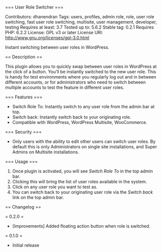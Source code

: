 === User Role Switcher ===

Contributors: dhanendran
Tags: users, profiles, admin role, role, user role switching, fast user role switching, multisite, user management, developer, testing
Requires at least: 3.7
Tested up to: 5.6.2
Stable tag: 0.2.1
Requires PHP: 6.2.2
License: GPL v3 or later
License URI: <a href="http://www.gnu.org/licenses/gpl-3.0.html">http://www.gnu.org/licenses/gpl-3.0.html</a>

Instant switching between user roles in WordPress.

== Description ==

This plugin allows you to quickly swap between user roles in WordPress at the click of a button. You’ll be instantly switched to the new user role. This is handy for test environments where you regularly log out and in between different accounts, or for administrators who need to switch between multiple accounts to test the feature in different user roles.

=== Features ===

 * Switch Role To: Instantly switch to any user role from the admin bar at top.
 * Switch back: Instantly switch back to your originating role.
 * Compatible with WordPress, WordPress Multisite, WooCommerce.

=== Security ===

 * Only users with the ability to edit other users can switch user roles. By default this is only Administrators on single site installations, and Super Admins on Multisite installations.

=== Usage ===

 1. Once plugin is activated, you will see *Switch Role To* in the top admin bar.
 2. Clicking this will bring the list of user roles available in the system.
 3. Click on any user role you want to test as.
 4. You can switch back to your originating user role via the *Switch back* link on the top admin bar.

== Changelog ==

= 0.2.0 =

* [Improvements] Added floating action button when role is switched.

= 0.1.0 =

* Initial release

